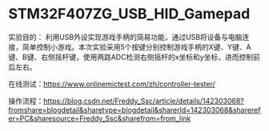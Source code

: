 # STM32F407ZG_USB_HID_Gamepad

实验目的：
利用USB外设实现游戏手柄的简易功能，通过USB将设备与电脑连接，简单控制小游戏。本次实验采用5个按键分别控制游戏手柄的X键、Y键、A键、B键、右侧摇杆键，使用两路ADC检测右侧摇杆的x坐标和y坐标，进而控制前后左右。

​​在线测试：https://www.onlinemictest.com/zh/controller-tester/

操作流程：https://blog.csdn.net/Freddy_Ssc/article/details/142303068?fromshare=blogdetail&sharetype=blogdetail&sharerId=142303068&sharerefer=PC&sharesource=Freddy_Ssc&sharefrom=from_link

